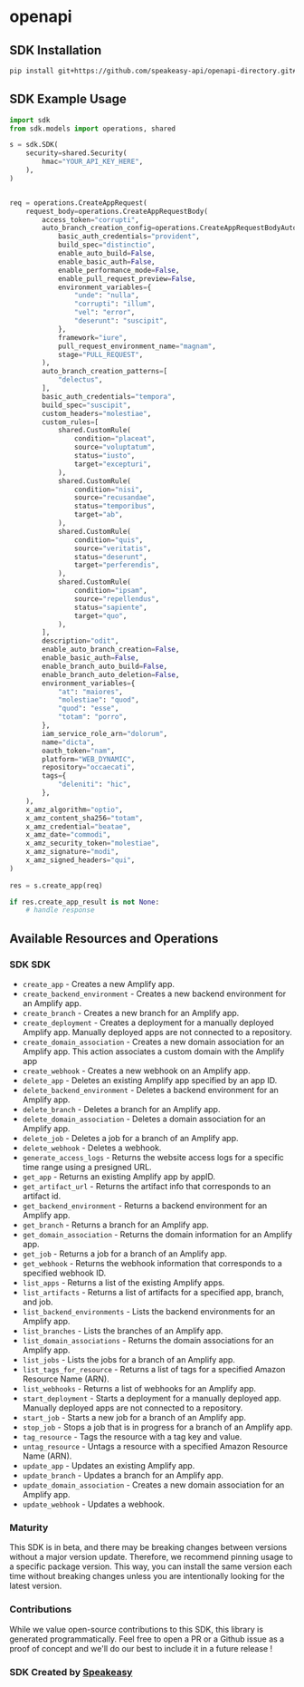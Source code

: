 # openapi

<!-- Start SDK Installation -->
## SDK Installation

```bash
pip install git+https://github.com/speakeasy-api/openapi-directory.git#subdirectory=SDKs/amazonaws.com/amplify/2017-07-25/python
```
<!-- End SDK Installation -->

## SDK Example Usage
<!-- Start SDK Example Usage -->
```python
import sdk
from sdk.models import operations, shared

s = sdk.SDK(
    security=shared.Security(
        hmac="YOUR_API_KEY_HERE",
    ),
)


req = operations.CreateAppRequest(
    request_body=operations.CreateAppRequestBody(
        access_token="corrupti",
        auto_branch_creation_config=operations.CreateAppRequestBodyAutoBranchCreationConfig(
            basic_auth_credentials="provident",
            build_spec="distinctio",
            enable_auto_build=False,
            enable_basic_auth=False,
            enable_performance_mode=False,
            enable_pull_request_preview=False,
            environment_variables={
                "unde": "nulla",
                "corrupti": "illum",
                "vel": "error",
                "deserunt": "suscipit",
            },
            framework="iure",
            pull_request_environment_name="magnam",
            stage="PULL_REQUEST",
        ),
        auto_branch_creation_patterns=[
            "delectus",
        ],
        basic_auth_credentials="tempora",
        build_spec="suscipit",
        custom_headers="molestiae",
        custom_rules=[
            shared.CustomRule(
                condition="placeat",
                source="voluptatum",
                status="iusto",
                target="excepturi",
            ),
            shared.CustomRule(
                condition="nisi",
                source="recusandae",
                status="temporibus",
                target="ab",
            ),
            shared.CustomRule(
                condition="quis",
                source="veritatis",
                status="deserunt",
                target="perferendis",
            ),
            shared.CustomRule(
                condition="ipsam",
                source="repellendus",
                status="sapiente",
                target="quo",
            ),
        ],
        description="odit",
        enable_auto_branch_creation=False,
        enable_basic_auth=False,
        enable_branch_auto_build=False,
        enable_branch_auto_deletion=False,
        environment_variables={
            "at": "maiores",
            "molestiae": "quod",
            "quod": "esse",
            "totam": "porro",
        },
        iam_service_role_arn="dolorum",
        name="dicta",
        oauth_token="nam",
        platform="WEB_DYNAMIC",
        repository="occaecati",
        tags={
            "deleniti": "hic",
        },
    ),
    x_amz_algorithm="optio",
    x_amz_content_sha256="totam",
    x_amz_credential="beatae",
    x_amz_date="commodi",
    x_amz_security_token="molestiae",
    x_amz_signature="modi",
    x_amz_signed_headers="qui",
)
    
res = s.create_app(req)

if res.create_app_result is not None:
    # handle response
```
<!-- End SDK Example Usage -->

<!-- Start SDK Available Operations -->
## Available Resources and Operations

### SDK SDK

* `create_app` -  Creates a new Amplify app. 
* `create_backend_environment` -  Creates a new backend environment for an Amplify app. 
* `create_branch` -  Creates a new branch for an Amplify app. 
* `create_deployment` -  Creates a deployment for a manually deployed Amplify app. Manually deployed apps are not connected to a repository. 
* `create_domain_association` -  Creates a new domain association for an Amplify app. This action associates a custom domain with the Amplify app 
* `create_webhook` -  Creates a new webhook on an Amplify app. 
* `delete_app` -  Deletes an existing Amplify app specified by an app ID. 
* `delete_backend_environment` -  Deletes a backend environment for an Amplify app. 
* `delete_branch` -  Deletes a branch for an Amplify app. 
* `delete_domain_association` -  Deletes a domain association for an Amplify app. 
* `delete_job` -  Deletes a job for a branch of an Amplify app. 
* `delete_webhook` -  Deletes a webhook. 
* `generate_access_logs` -  Returns the website access logs for a specific time range using a presigned URL. 
* `get_app` -  Returns an existing Amplify app by appID. 
* `get_artifact_url` -  Returns the artifact info that corresponds to an artifact id. 
* `get_backend_environment` -  Returns a backend environment for an Amplify app. 
* `get_branch` -  Returns a branch for an Amplify app. 
* `get_domain_association` -  Returns the domain information for an Amplify app. 
* `get_job` -  Returns a job for a branch of an Amplify app. 
* `get_webhook` -  Returns the webhook information that corresponds to a specified webhook ID. 
* `list_apps` -  Returns a list of the existing Amplify apps. 
* `list_artifacts` -  Returns a list of artifacts for a specified app, branch, and job. 
* `list_backend_environments` -  Lists the backend environments for an Amplify app. 
* `list_branches` -  Lists the branches of an Amplify app. 
* `list_domain_associations` -  Returns the domain associations for an Amplify app. 
* `list_jobs` -  Lists the jobs for a branch of an Amplify app. 
* `list_tags_for_resource` -  Returns a list of tags for a specified Amazon Resource Name (ARN). 
* `list_webhooks` -  Returns a list of webhooks for an Amplify app. 
* `start_deployment` -  Starts a deployment for a manually deployed app. Manually deployed apps are not connected to a repository. 
* `start_job` -  Starts a new job for a branch of an Amplify app. 
* `stop_job` -  Stops a job that is in progress for a branch of an Amplify app. 
* `tag_resource` -  Tags the resource with a tag key and value. 
* `untag_resource` -  Untags a resource with a specified Amazon Resource Name (ARN). 
* `update_app` -  Updates an existing Amplify app. 
* `update_branch` -  Updates a branch for an Amplify app. 
* `update_domain_association` -  Creates a new domain association for an Amplify app.
* `update_webhook` -  Updates a webhook. 
<!-- End SDK Available Operations -->

### Maturity

This SDK is in beta, and there may be breaking changes between versions without a major version update. Therefore, we recommend pinning usage
to a specific package version. This way, you can install the same version each time without breaking changes unless you are intentionally
looking for the latest version.

### Contributions

While we value open-source contributions to this SDK, this library is generated programmatically.
Feel free to open a PR or a Github issue as a proof of concept and we'll do our best to include it in a future release !

### SDK Created by [Speakeasy](https://docs.speakeasyapi.dev/docs/using-speakeasy/client-sdks)
